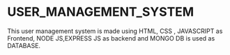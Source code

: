 # USER_MANAGEMENT_SYSTEM
This user management system is made using HTML, CSS ,  JAVASCRIPT as Frontend, NODE JS,EXPRESS JS as backend and MONGO DB is used as DATABASE.
